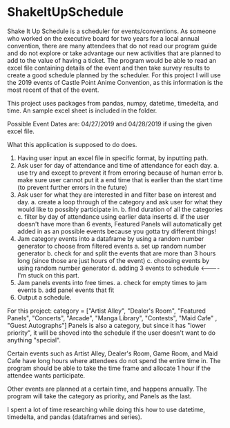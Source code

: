# ShakeItUpSchedule
Shake It Up Schedule is a scheduler for events/conventions. As someone who worked on the executive board for two years for a local annual convention, there are many attendees that do not read our program guide and do not explore or take advantage our new activities that are planned to add to the value of having a ticket. 
The program would be able to read an excel file containing details of the event and then take survey results to create a good schedule planned by the scheduler.
For this project I will use the 2019 events of Castle Point Anime Convention, as this information is the most recent of that of the event. 

This project uses packages from pandas, numpy, datetime, timedelta, and time.
An sample excel sheet is included in the folder.

Possible Event Dates are: 04/27/2019 and 04/28/2019 if using the given excel file.

What this application is supposed to do does.
1. Having user input an excel file in specific format, by inputting path.
2. Ask user for day of attendance and time of attendance for each day.
    a. use try and except to prevent it from erroring because of human error
    b. make sure user cannot put it a end time that is earlier than the start time (to prevent further errors in the future)
3. Ask user for what they are interested in and filter base on interest and day.
    a. create a loop through of the category and ask user for what they would like to possibly participate in.
    b. find duration of all the categories
    c. filter by day of attendance using earlier data inserts
    d. if the user doesn't have more than 6 events, Featured Panels will automatically get added in as an possible events because you gotta try different things!
4. Jam category events into a dataframe by using a random number generator to choose from filtered events
    a. set up random number generator
    b. check for and split the events that are more than 3 hours long (since those are just hours of the event)
    c. choosing events by using random number generator
    d. adding 3 events to schedule                                   <---- I'm stuck on this part.
5. Jam panels events into free times.
    a. check for empty times to jam events
    b. add panel events that fit
6. Output a schedule.

For this project:
category = ["Artist Alley", "Dealer's Room", "Featured Panels", "Concerts", "Arcade", "Manga Library", "Contests", "Maid Cafe" , "Guest Autographs"]
Panels is also a category, but since it has "lower priority", it will be shoved into the schedule if the user doesn't want to do anything "special".

Certain events such as Artist Alley, Dealer's Room, Game Room, and Maid Cafe have long hours where attendees do not spend the entire time in.
The program should be able to take the time frame and allocate 1 hour if the attendee wants participate.

Other events are planned at a certain time, and happens annually.
The program will take the category as priority, and Panels as the last.


I spent a lot of time researching while doing this how to use datetime, timedelta, and pandas (dataframes and series).
